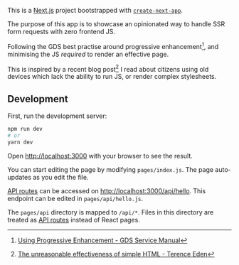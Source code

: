 This is a [Next.js](https://nextjs.org/) project bootstrapped with [`create-next-app`](https://github.com/vercel/next.js/tree/canary/packages/create-next-app).

The purpose of this app is to showcase an opinionated way to handle SSR form requests with zero frontend JS.

Following the GDS best practise around progressive enhancement[^1], and minimising the JS *required* to render an effective page.

This is inspired by a recent blog post[^2] I read about citizens using old devices which lack the ability to run JS, or render complex stylesheets.

[^1]: [Using Progressive Enhancement - GDS Service Manual](https://www.gov.uk/service-manual/technology/using-progressive-enhancement)
[^2]: [The unreasonable effectiveness of simple HTML - Terence Eden](https://shkspr.mobi/blog/2021/01/the-unreasonable-effectiveness-of-simple-html/)
## Development

First, run the development server:

```bash
npm run dev
# or
yarn dev
```

Open [http://localhost:3000](http://localhost:3000) with your browser to see the result.

You can start editing the page by modifying `pages/index.js`. The page auto-updates as you edit the file.

[API routes](https://nextjs.org/docs/api-routes/introduction) can be accessed on [http://localhost:3000/api/hello](http://localhost:3000/api/hello). This endpoint can be edited in `pages/api/hello.js`.

The `pages/api` directory is mapped to `/api/*`. Files in this directory are treated as [API routes](https://nextjs.org/docs/api-routes/introduction) instead of React pages.
